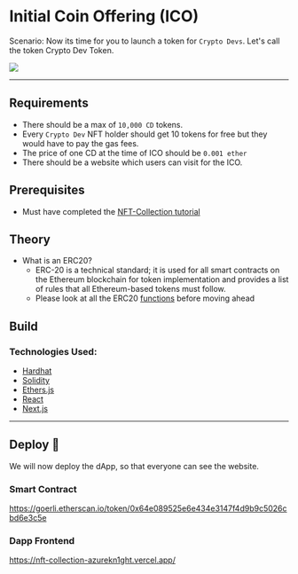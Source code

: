 # Initial Coin Offering (ICO)

Scenario: Now its time for you to launch a token for `Crypto Devs`. Let's call the token Crypto Dev Token.

![](https://i.imgur.com/78uY3Mm.png)

---

## Requirements

- There should be a max of `10,000 CD` tokens.
- Every `Crypto Dev` NFT holder should get 10 tokens for free but they would have to pay the gas fees.
- The price of one CD at the time of ICO should be `0.001 ether`
- There should be a website which users can visit for the ICO.

## Prerequisites

- Must have completed the [NFT-Collection tutorial](https://github.com/AzureKn1ght/NFT-Collection)

## Theory

- What is an ERC20?
  - ERC-20 is a technical standard; it is used for all smart contracts on the Ethereum blockchain for token implementation and provides a list of rules that all Ethereum-based tokens must follow.
  - Please look at all the ERC20 [functions](https://docs.openzeppelin.com/contracts/2.x/api/token/erc20) before moving ahead

## Build

### Technologies Used: 
- [Hardhat](https://hardhat.org/)
- [Solidity](https://soliditylang.org/)
- [Ethers.js](https://github.com/ethers-io/ethers.js/)
- [React](https://reactjs.org/)
- [Next.js](https://nextjs.org/)

---

## Deploy 🚀

We will now deploy the dApp, so that everyone can see the website.

### Smart Contract 
https://goerli.etherscan.io/token/0x64e089525e6e434e3147f4d9b9c5026cbd6e3c5e

### Dapp Frontend
https://nft-collection-azurekn1ght.vercel.app/

